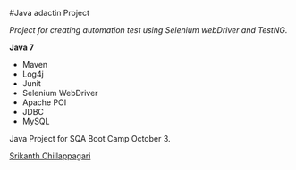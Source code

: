 #Java adactin Project

*Project for creating automation test using Selenium webDriver and TestNG.*

**Java 7**

* Maven
* Log4j
* Junit
* Selenium WebDriver
* Apache POI
* JDBC
* MySQL

Java Project for SQA Boot Camp October 3.

[Srikanth Chillappagari](https://github.srikanth-chillappagari)

